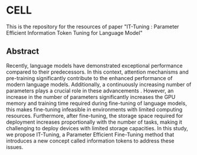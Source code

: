 # CELL
This is the repository for the resources of paper "IT-Tuning : Parameter Efficient Information Token Tuning for Language Model"

## Abstract
Recently, language models have demonstrated exceptional performance compared to their predecessors. In this context, attention mechanisms and pre-training significantly contribute to the enhanced performance of modern language models. Additionally, a continuously increasing number of parameters plays a crucial role in these advancements  . However, an increase in the number of parameters significantly increases the GPU memory and training time required during fine-tuning of language models, this makes fine-tuning infeasible in environments with limited computing resources. Furthermore, after fine-tuning, the storage space required for deployment increases proportionally with the number of tasks, making it challenging to deploy devices with limited storage capacities. In this study, we propose IT-Tuning, a  Parameter Efficient Fine-Tuning method that introduces a new concept called information tokens to address these issues.
